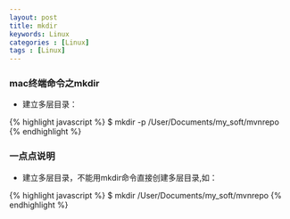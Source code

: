 ```yaml
---
layout: post
title: mkdir
keywords: Linux
categories : [Linux]
tags : [Linux]
---
```

### mac终端命令之mkdir

* 建立多层目录：

{% highlight javascript %}
$ mkdir -p /User/Documents/my_soft/mvnrepo
{% endhighlight %}

### 一点点说明

* 建立多层目录，不能用mkdir命令直接创建多层目录,如：

{% highlight javascript %}
$ mkdir /User/Documents/my_soft/mvnrepo
{% endhighlight %}